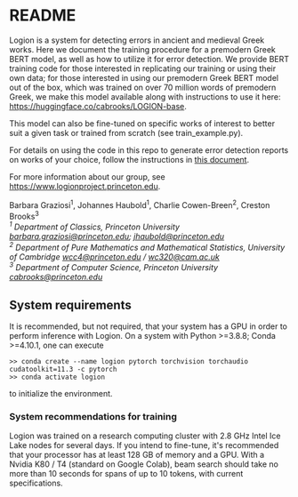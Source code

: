 # README

Logion is a system for detecting errors in ancient and medieval Greek works. 
Here we document the training procedure for a premodern Greek BERT model, as well as how to utilize it for error detection. We provide BERT training code for those interested in replicating our training or using their own data; for those interested in using our premodern Greek BERT model out of the box, which was trained on over 70 million words of premodern Greek, we make this model available along with instructions to use it here: https://huggingface.co/cabrooks/LOGION-base. 

This model can also be fine-tuned on specific works of interest to better suit a given task or trained from scratch (see train_example.py).

For details on using the code in this repo to generate error detection reports on works of your choice, follow the instructions in [this document](https://docs.google.com/document/d/1CEVQ_oLJX4Cwy9zUQM9CVorauXeQHe8R41pMjQrc4vs/edit?usp=sharing).

For more information about our group, see https://www.logionproject.princeton.edu. 

Barbara Graziosi<sup>1</sup>, Johannes Haubold<sup>1</sup>, Charlie Cowen-Breen<sup>2</sup>, Creston Brooks<sup>3</sup>
<i><br>
<sup>1</sup> Department of Classics, Princeton University [barbara.graziosi@princeton.edu](mailto:barbara.graziosi@princeton.edu); [jhaubold@princeton.edu](mailto:jhaubold@princeton.edu) <br>
<sup>2</sup> Department of Pure Mathematics and Mathematical Statistics, University of Cambridge [wcc4@princeton.edu](mailto:wcc4@princeton.edu) / [wc320@cam.ac.uk](mailto:wc320@cam.ac.uk)<br>
<sup>3</sup> Department of Computer Science, Princeton University [cabrooks@princeton.edu](mailto:cabrooks@princeton.edu)
</i>
<br>

## System requirements

It is recommended, but not required, that your system has a GPU in order to perform inference with Logion. On a system with Python >=3.8.8;
Conda >=4.10.1, one can execute<br/>
```
>> conda create --name logion pytorch torchvision torchaudio cudatoolkit=11.3 -c pytorch
>> conda activate logion
```
to initialize the environment. 

### System recommendations for training
Logion was trained on a research computing cluster with 2.8 GHz Intel Ice Lake nodes for several days. If you intend to fine-tune, it's recommended that your processor has at least 128 GB of memory and a GPU. With a Nvidia K80 / T4 (standard on Google Colab), beam search should take no more than 10 seconds for spans of up to 10 tokens, with current specifications.
